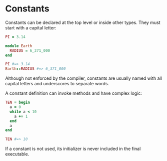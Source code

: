 # Constants

Constants can be declared at the top level or inside other types. They must start with a capital letter:

```ruby
PI = 3.14

module Earth
  RADIUS = 6_371_000
end

PI #=> 3.14
Earth::RADIUS #=> 6_371_000
```

Although not enforced by the compiler, constants are usually named with all capital letters and underscores to separate words.

A constant definition can invoke methods and have complex logic:

```ruby
TEN = begin
  a = 0
  while a < 10
    a += 1
  end
  a
end

TEN #=> 10
```

If a constant is not used, its initializer is never included in the final executable.
